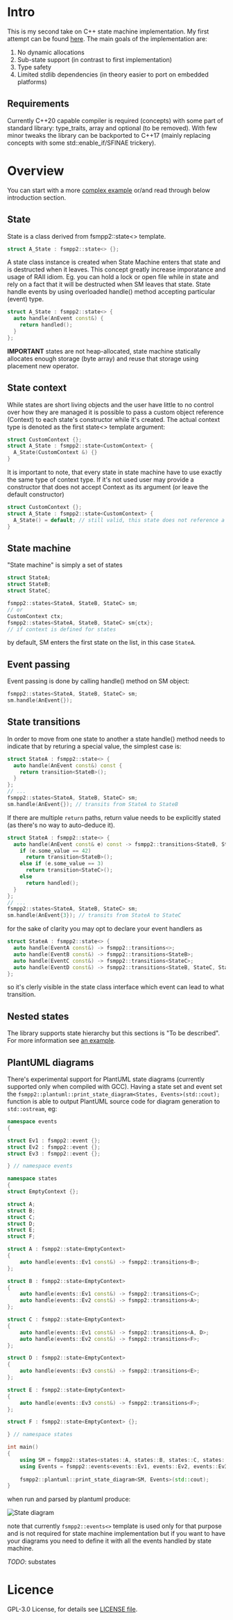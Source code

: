 # Intro

This is my second take on C++ state machine implementation. My first attempt can be found [here](https://github.com/lukaszgemborowski/fsmpp).
The main goals of the implementation are:

1. No dynamic allocations
2. Sub-state support (in contrast to first implementation)
3. Type safety
4. Limited stdlib dependencies (in theory easier to port on embedded platforms)

## Requirements

Currently C++20 capable compiler is required (concepts) with some part of standard library: type_traits, array and optional (to be removed).
With few minor tweaks the library can be backported to C++17 (mainly replacing concepts with some std::enable_if/SFINAE trickery).

# Overview

You can start with a more [complex example](https://github.com/lukaszgemborowski/fsmpp2/blob/master/tests/tests_example_1.cxx)
or/and read through below introduction section.

## State

State is a class derived from fsmpp2::state<> template.

```cpp
struct A_State : fsmpp2::state<> {};
```

A state class instance is created when State Machine enters that state and is destructed when it leaves.
This concept greatly increase imporatance and usage of RAII idiom. Eg. you can hold a lock or open file while in state and rely on a fact that it will be
destructed when SM leaves that state. State handle events by using overloaded handle() method accepting particular (event) type.

```cpp
struct A_State : fsmpp2::state<> {
  auto handle(AnEvent const&) {
    return handled();
  }
};
```

**IMPORTANT** states are not heap-allocated, state machine statically allocates enough storage (byte array) and reuse that storage using placement new operator.

## State context

While states are short living objects and the user have little to no control over how they are managed it is possible to pass a custom object reference (Context)
to each state's constructor while it's created. The actual context type is denoted as the first state<> template argument:

```cpp
struct CustomContext {};
struct A_State : fsmpp2::state<CustomContext> {
  A_State(CustomContext &) {}
}
```

It is important to note, that every state in state machine have to use exactly the same type of context type. If it's not used user may provide a constructor that does
not accept Context as its argument (or leave the default constructor)

```cpp
struct CustomContext {};
struct A_State : fsmpp2::state<CustomContext> {
  A_State() = default; // still valid, this state does not reference a global context
}
```

## State machine

"State machine" is simply a set of states

```cpp
struct StateA;
struct StateB;
struct StateC;

fsmpp2::states<StateA, StateB, StateC> sm;
// or
CustomContext ctx;
fsmpp2::states<StateA, StateB, StateC> sm{ctx};
// if context is defined for states
```

by default, SM enters the first state on the list, in this case `StateA`.

## Event passing

Event passing is done by calling handle() method on SM object:

```cpp
fsmpp2::states<StateA, StateB, StateC> sm;
sm.handle(AnEvent{});
```

## State transitions

In order to move from one state to another a state handle() method needs to indicate that by returing a special value, the simplest case is:

```cpp
struct StateA : fsmpp2::state<> {
  auto handle(AnEvent const&) const {
    return transition<StateB>();
  }
};
// ...
fsmpp2::states<StateA, StateB, StateC> sm;
sm.handle(AnEvent{}); // transits from StateA to StateB
```

If there are multiple `return` paths, return value needs to be explicitly stated (as there's no way to auto-deduce it).

```cpp
struct StateA : fsmpp2::state<> {
  auto handle(AnEvent const& e) const -> fsmpp2::transitions<StateB, StateC> {
    if (e.some_value == 42)
      return transition<StateB>();
    else if (e.some_value == 3)
      return transition<StateC>();
    else
      return handled();
  }
};
// ...
fsmpp2::states<StateA, StateB, StateC> sm;
sm.handle(AnEvent{3}); // transits from StateA to StateC
```

for the sake of clarity you may opt to declare your event handlers as

```cpp
struct StateA : fsmpp2::state<> {
  auto handle(EventA const&) -> fsmpp2::transitions<>;
  auto handle(EventB const&) -> fsmpp2::transitions<StateB>;
  auto handle(EventC const&) -> fsmpp2::transitions<StateC>;
  auto handle(EventD const&) -> fsmpp2::transitions<StateB, StateC, StateD>;
};
```
so it's clerly visible in the state class interface which event can lead to what transition.

## Nested states

The library supports state hierarchy but this sections is "To be described". For more information see [an example](https://github.com/lukaszgemborowski/fsmpp2/blob/master/tests/tests_example_1.cxx).

## PlantUML diagrams

There's experimental support for PlantUML state diagrams (currently supported only when compiled with GCC). Having a state set and event set the `fsmpp2::plantuml::print_state_diagram<States, Events>(std::cout);` function is able to output PlantUML source code for diagram generation to `std::ostream`, eg:

```cpp
namespace events
{

struct Ev1 : fsmpp2::event {};
struct Ev2 : fsmpp2::event {};
struct Ev3 : fsmpp2::event {};

} // namespace events

namespace states
{
struct EmptyContext {};

struct A;
struct B;
struct C;
struct D;
struct E;
struct F;

struct A : fsmpp2::state<EmptyContext>
{
    auto handle(events::Ev1 const&) -> fsmpp2::transitions<B>;
};

struct B : fsmpp2::state<EmptyContext>
{
    auto handle(events::Ev1 const&) -> fsmpp2::transitions<C>;
    auto handle(events::Ev2 const&) -> fsmpp2::transitions<A>;
};

struct C : fsmpp2::state<EmptyContext>
{
    auto handle(events::Ev1 const&) -> fsmpp2::transitions<A, D>;
    auto handle(events::Ev2 const&) -> fsmpp2::transitions<F>;
};

struct D : fsmpp2::state<EmptyContext>
{
    auto handle(events::Ev3 const&) -> fsmpp2::transitions<E>;
};

struct E : fsmpp2::state<EmptyContext>
{
    auto handle(events::Ev3 const&) -> fsmpp2::transitions<F>;
};

struct F : fsmpp2::state<EmptyContext> {};

} // namespace states

int main()
{
    using SM = fsmpp2::states<states::A, states::B, states::C, states::D, states::E, states::F>;
    using Events = fsmpp2::events<events::Ev1, events::Ev2, events::Ev3>;
    
    fsmpp2::plantuml::print_state_diagram<SM, Events>(std::cout);
}
```

when run and parsed by plantuml produce:

![State diagram](examples/plantuml_simple_flat.png)

note that currently `fsmpp2::events<>` template is used only for that purpose and is not required for state machine implementation but if you want to have your diagrams you need to define it with all the events handled by state machine.

*TODO*: substates

# Licence

GPL-3.0 License, for details see [LICENSE file](LICENSE).

